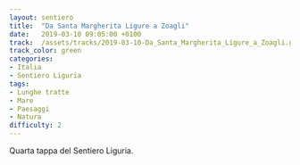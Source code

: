 ```yaml
---
layout: sentiero
title:  "Da Santa Margherita Ligure a Zoagli"
date:   2019-03-10 09:05:00 +0100
track:  /assets/tracks/2019-03-10-Da_Santa_Margherita_Ligure_a_Zoagli.gpx
track_color: green
categories:
- Italia
- Sentiero Liguria
tags:
- Lunghe tratte
- Mare
- Paesaggi
- Natura
difficulty: 2
---
```


Quarta tappa del Sentiero Liguria.